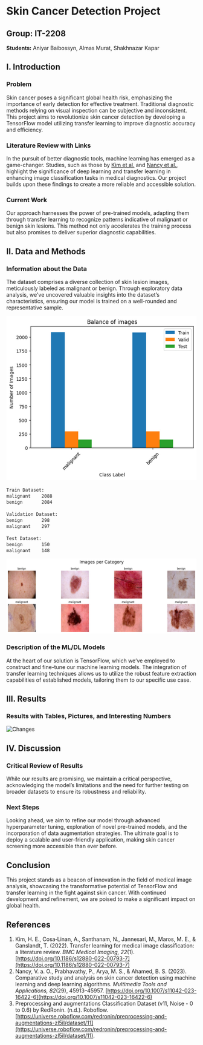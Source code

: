# Skin Cancer Detection Project

## Group: IT-2208
**Students:** Aniyar Baibossyn, Almas Murat, Shakhnazar Kapar  

## I. Introduction

### Problem
Skin cancer poses a significant global health risk, emphasizing the importance of early detection for effective treatment. Traditional diagnostic methods relying on visual inspection can be subjective and inconsistent. This project aims to revolutionize skin cancer detection by developing a TensorFlow model utilizing transfer learning to improve diagnostic accuracy and efficiency.

### Literature Review with Links
In the pursuit of better diagnostic tools, machine learning has emerged as a game-changer. Studies, such as those by [Kim et al.](https://doi.org/10.1186/s12880-022-00793-7) and [Nancy et al.](https://doi.org/10.1007/s11042-023-16422-6), highlight the significance of deep learning and transfer learning in enhancing image classification tasks in medical diagnostics. Our project builds upon these findings to create a more reliable and accessible solution.

### Current Work
Our approach harnesses the power of pre-trained models, adapting them through transfer learning to recognize patterns indicative of malignant or benign skin lesions. This method not only accelerates the training process but also promises to deliver superior diagnostic capabilities.

## II. Data and Methods

### Information about the Data
The dataset comprises a diverse collection of skin lesion images, meticulously labeled as malignant or benign. Through exploratory data analysis, we've uncovered valuable insights into the dataset’s characteristics, ensuring our model is trained on a well-rounded and representative sample.

![Our Dataset](https://github.com/Aniyear/FINAL/blob/main/images/photo_2024-03-06_21-12-43.jpg)
```
Train Dataset:
malignant    2088
benign       2084

Validation Dataset:
benign       298
malignant    297

Test Dataset:
benign       150
malignant    148
```
![Our Dataset2](https://github.com/Aniyear/FINAL/blob/main/images/photo_2024-03-06_21-16-33.jpg)


### Description of the ML/DL Models
At the heart of our solution is TensorFlow, which we’ve employed to construct and fine-tune our machine learning models. The integration of transfer learning techniques allows us to utilize the robust feature extraction capabilities of established models, tailoring them to our specific use case.

## III. Results

### Results with Tables, Pictures, and Interesting Numbers
![Changes](https://github.com/Aniyear/FINAL/blob/main/images/1.png)

## IV. Discussion

### Critical Review of Results
While our results are promising, we maintain a critical perspective, acknowledging the model’s limitations and the need for further testing on broader datasets to ensure its robustness and reliability.

### Next Steps
Looking ahead, we aim to refine our model through advanced hyperparameter tuning, exploration of novel pre-trained models, and the incorporation of data augmentation strategies. The ultimate goal is to deploy a scalable and user-friendly application, making skin cancer screening more accessible than ever before.

## Conclusion

This project stands as a beacon of innovation in the field of medical image analysis, showcasing the transformative potential of TensorFlow and transfer learning in the fight against skin cancer. With continued development and refinement, we are poised to make a significant impact on global health.

## References

1. Kim, H. E., Cosa‐Linan, A., Santhanam, N., Jannesari, M., Maros, M. E., & Ganslandt, T. (2022). Transfer learning for medical image classification: a literature review. *BMC Medical Imaging, 22*(1). [https://doi.org/10.1186/s12880-022-00793-7](https://doi.org/10.1186/s12880-022-00793-7)
2. Nancy, V. a. O., Prabhavathy, P., Arya, M. S., & Ahamed, B. S. (2023). Comparative study and analysis on skin cancer detection using machine learning and deep learning algorithms. *Multimedia Tools and Applications, 82*(29), 45913–45957. [https://doi.org/10.1007/s11042-023-16422-6](https://doi.org/10.1007/s11042-023-16422-6)
3. Preprocessing and augmentations Classification Dataset (v11, Noise - 0 to 0.6) by RedRonin. (n.d.). Roboflow. [https://universe.roboflow.com/redronin/preprocessing-and-augmentations-zl5il/dataset/11](https://universe.roboflow.com/redronin/preprocessing-and-augmentations-zl5il/dataset/11).
